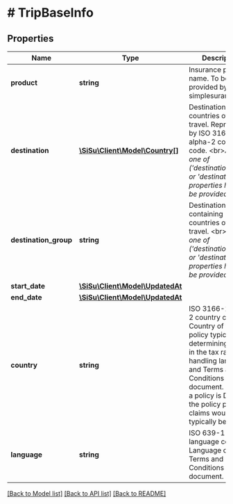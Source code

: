 # # TripBaseInfo

## Properties

Name | Type | Description | Notes
------------ | ------------- | ------------- | -------------
**product** | **string** | Insurance product name. To be provided by simplesurance | 
**destination** | [**\SiSu\Client\Model\Country[]**](Country.md) | Destination countries of the travel. Represented by ISO 3166-1 alpha-2 country code. &lt;br&gt;*At least one of (&#39;destination_group&#39; or &#39;destination&#39;) properties has to be provided.* | [optional] 
**destination_group** | **string** | Destination group containing countries of the travel. &lt;br&gt;*At least one of (&#39;destination_group&#39; or &#39;destination&#39;) properties has to be provided.* | [optional] 
**start_date** | [**\SiSu\Client\Model\UpdatedAt**](UpdatedAt.md) |  | 
**end_date** | [**\SiSu\Client\Model\UpdatedAt**](UpdatedAt.md) |  | 
**country** | **string** | ISO 3166-1 alpha-2 country code  Country of the policy typically is a determining factor in the tax rate, claim handling language and Terms and Conditions document. For eg. if a policy is DE then the policy pdf and claims would typically be in DE. | 
**language** | **string** | ISO 639-1 language code  Language of the Terms and Conditions document. | [optional] 

[[Back to Model list]](../../README.md#documentation-for-models) [[Back to API list]](../../README.md#documentation-for-api-endpoints) [[Back to README]](../../README.md)


